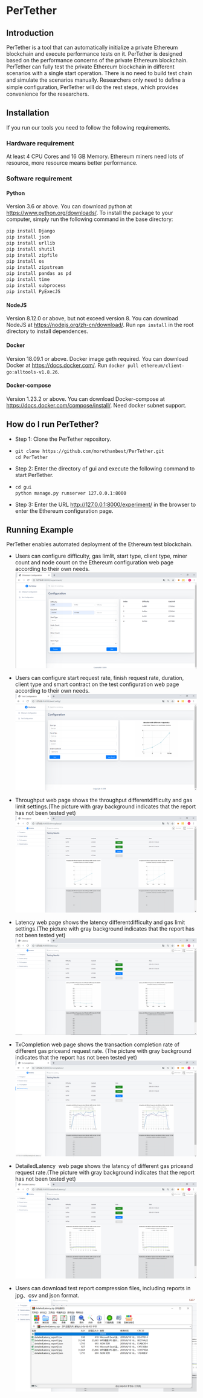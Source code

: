 # PerTether
## Introduction
PerTether is a tool that can automatically initialize a private Ethereum blockchain and execute performance tests on it. PerTether is designed based on the performance concerns of the private Ethereum blockchain. PerTether can fully test the private Ethereum blockchain in different scenarios with a single start operation. There is no need to build test chain and simulate the scenarios manually. Researchers only need to deﬁne a simple conﬁguration, PerTether will do the rest steps, which provides convenience for the researchers. 
## Installation
If you run our tools you need to follow the following requirements.

### Hardware requirement

At  least  4 CPU Cores and 16 GB Memory.  Ethereum miners need lots of resource, more resource means better performance.

### Software requirement

#### Python 
Version 3.6 or above. You can download python at https://www.python.org/downloads/. To install the package to your computer, simply run the following command in the base directory:

```shell
pip install Django
pip install json
pip install urllib
pip install shutil
pip install zipfile
pip install os
pip install zipstream
pip install pandas as pd
pip install time
pip install subprocess
pip install PyExecJS
```

#### NodeJS

Version 8.12.0 or above, but not exceed version 8. You can download NodeJS at https://nodejs.org/zh-cn/download/. Run ``` npm install ```  in the root directory to install dependences.

#### Docker

Version 18.09.1 or above. Docker image geth required. You can download Docker at https://docs.docker.com/. Run ```docker pull ethereum/client-go:alltools-v1.8.26```.

#### Docker-compose

Version 1.23.2 or above. You can download Docker-compose at https://docs.docker.com/compose/install/. Need docker subnet support.

## How do I run PerTether?

* Step 1: Clone the PerTether repository.

* ```shell
  git clone https://github.com/morethanbest/PerTether.git
  cd PerTether
  ```

* Step 2: Enter the directory of gui and execute the following command to start PerTether. 

* ```shell
  cd gui
  python manage.py runserver 127.0.0.1:8000
  ```

* Step 3: Enter the URL http://127.0.0.1:8000/experiment/ in the browser to enter the Ethereum configuration page.

## Running Example

PerTether enables automated deployment of the Ethereum test blockchain.

* Users can configure difficulty, gas limlit, start type, client type, miner count and node count on the Ethereum configuration web page according to their own needs.
![](https://github.com/morethanbest/PerTether/blob/master/gui/static/images/config.png)

* Users can configure start request rate, finish request rate, duration, client type and smart contract on the test configuration web page according to their own needs.
![](https://github.com/morethanbest/PerTether/blob/master/gui/static/images/testConfig.png)

* Throughput web page shows the throughput differentdifficulty and gas limit settings.(The picture with gray background indicates that the report has not been tested yet)
![](https://github.com/morethanbest/PerTether/blob/master/gui/static/images/throught.png)

* Latency web page shows the latency differentdifficulty and gas limit settings.(The picture with gray background indicates that the report has not been tested yet)
![](https://github.com/morethanbest/PerTether/blob/master/gui/static/images/latency.png)

* TxCompletion web page shows the transaction completion rate of different gas priceand request rate. (The picture with gray background indicates that the report has not been tested yet)
![](https://github.com/morethanbest/PerTether/blob/master/gui/static/images/txcompletion.png)

* DetailedLatency  web page shows the latency of different gas priceand request rate.(The picture with gray background indicates that the report has not been tested yet)
![](https://github.com/morethanbest/PerTether/blob/master/gui/static/images/detailedLatency.png)

* Users can download test report compression files, including reports in jpg、csv and json format.
![](https://github.com/morethanbest/PerTether/blob/master/gui/static/images/download.png)




